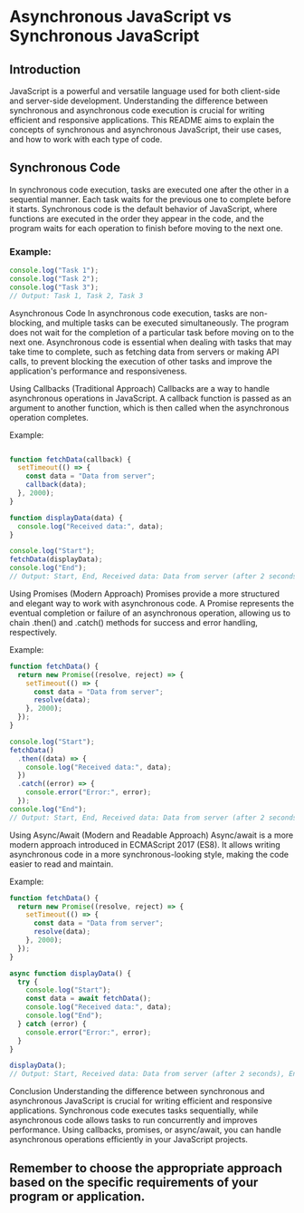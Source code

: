 # Asynchronous JavaScript vs Synchronous JavaScript

## Introduction

JavaScript is a powerful and versatile language used for both client-side and server-side development. Understanding the difference between synchronous and asynchronous code execution is crucial for writing efficient and responsive applications. This README aims to explain the concepts of synchronous and asynchronous JavaScript, their use cases, and how to work with each type of code.

## Synchronous Code

In synchronous code execution, tasks are executed one after the other in a sequential manner. Each task waits for the previous one to complete before it starts. Synchronous code is the default behavior of JavaScript, where functions are executed in the order they appear in the code, and the program waits for each operation to finish before moving to the next one.

### Example:

```javascript
console.log("Task 1");
console.log("Task 2");
console.log("Task 3");
// Output: Task 1, Task 2, Task 3
```
Asynchronous Code
In asynchronous code execution, tasks are non-blocking, and multiple tasks can be executed simultaneously. The program does not wait for the completion of a particular task before moving on to the next one. Asynchronous code is essential when dealing with tasks that may take time to complete, such as fetching data from servers or making API calls, to prevent blocking the execution of other tasks and improve the application's performance and responsiveness.

Using Callbacks (Traditional Approach)
Callbacks are a way to handle asynchronous operations in JavaScript. A callback function is passed as an argument to another function, which is then called when the asynchronous operation completes.

Example:

```javascript

function fetchData(callback) {
  setTimeout(() => {
    const data = "Data from server";
    callback(data);
  }, 2000);
}

function displayData(data) {
  console.log("Received data:", data);
}

console.log("Start");
fetchData(displayData);
console.log("End");
// Output: Start, End, Received data: Data from server (after 2 seconds)
```
Using Promises (Modern Approach)
Promises provide a more structured and elegant way to work with asynchronous code. A Promise represents the eventual completion or failure of an asynchronous operation, allowing us to chain .then() and .catch() methods for success and error handling, respectively.

Example:

```javascript
function fetchData() {
  return new Promise((resolve, reject) => {
    setTimeout(() => {
      const data = "Data from server";
      resolve(data);
    }, 2000);
  });
}

console.log("Start");
fetchData()
  .then((data) => {
    console.log("Received data:", data);
  })
  .catch((error) => {
    console.error("Error:", error);
  });
console.log("End");
// Output: Start, End, Received data: Data from server (after 2 seconds)
```
Using Async/Await (Modern and Readable Approach)
Async/await is a more modern approach introduced in ECMAScript 2017 (ES8). It allows writing asynchronous code in a more synchronous-looking style, making the code easier to read and maintain.

Example:

```javascript
function fetchData() {
  return new Promise((resolve, reject) => {
    setTimeout(() => {
      const data = "Data from server";
      resolve(data);
    }, 2000);
  });
}

async function displayData() {
  try {
    console.log("Start");
    const data = await fetchData();
    console.log("Received data:", data);
    console.log("End");
  } catch (error) {
    console.error("Error:", error);
  }
}

displayData();
// Output: Start, Received data: Data from server (after 2 seconds), End
```
Conclusion
Understanding the difference between synchronous and asynchronous JavaScript is crucial for writing efficient and responsive applications. Synchronous code executes tasks sequentially, while asynchronous code allows tasks to run concurrently and improves performance. Using callbacks, promises, or async/await, you can handle asynchronous operations efficiently in your JavaScript projects.

## Remember to choose the appropriate approach based on the specific requirements of your program or application.
